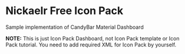 # Nickaelr Free Icon Pack
Sample implementation of CandyBar Material Dashboard

**NOTE:** This is just Icon Pack Dashboard, not Icon Pack template or Icon Pack tutorial. You need to add required XML for Icon Pack by yourself.
